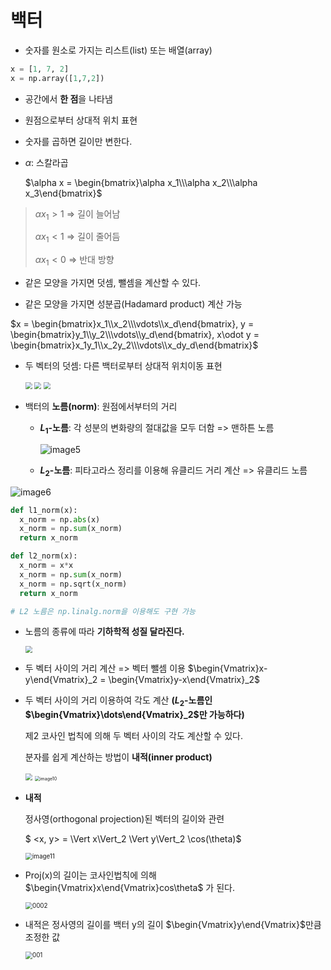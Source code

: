 # 백터

- 숫자를 원소로 가지는 리스트(list) 또는 배열(array)

```python
x = [1, 7, 2]
x = np.array([1,7,2])
```

- 공간에서 **한 점**을 나타냄

- 원점으로부터 상대적 위치 표현

- 숫자를 곱하면 길이만 변한다.

- $\alpha$: 스칼라곱

  $\alpha x = \begin{bmatrix}\alpha x_1\\\alpha x_2\\\alpha x_3\end{bmatrix}$

>  $\alpha x_1 > 1$​ => 길이 늘어남
>
> $\alpha x_1 < 1$ => 길이 줄어듬
>
> $\alpha x_1 < 0$ => 반대 방향

- 같은 모양을 가지면 덧셈, 뺄셈을 계산할 수 있다.

- 같은 모양을 가지면 성분곱(Hadamard product) 계산 가능

$x = \begin{bmatrix}x_1\\x_2\\\vdots\\x_d\end{bmatrix}, y = \begin{bmatrix}y_1\\y_2\\\vdots\\y_d\end{bmatrix}, x\odot y = \begin{bmatrix}x_1y_1\\x_2y_2\\\vdots\\x_dy_d\end{bmatrix}$​

- 두 벡터의 덧셈: 다른 백터로부터 상대적 위치이동 표현

  <img src="https://user-images.githubusercontent.com/60209937/128110226-fec97b21-2b0b-4052-b8fa-a3573f6a930e.png"  style="zoom:67%;" />

  <img src="https://user-images.githubusercontent.com/60209937/128110233-139201a3-8cd8-4b67-a0e3-59b5e35c277d.png" style="zoom:67%;" />

  <img src="https://user-images.githubusercontent.com/60209937/128110238-9f5bbb1e-eb52-4e8e-868c-f326cb534e84.png" style="zoom:67%;" />

- 백터의 **노름(norm)**: 원점에서부터의 거리

  - **$L_1$​​​-노름**: 각 성분의 변화량의 절대값을 모두 더함 => 맨하튼 노름

    ![image5](https://user-images.githubusercontent.com/60209937/128105813-029c55c8-827b-4803-8cbb-0c51880c4bf2.png)

  - **$L_2$​​​-노름**: 피타고라스 정리를 이용해 유클리드 거리 계산 => 유클리드 노름

![image6](https://user-images.githubusercontent.com/60209937/128105814-1c4a9811-3f9d-4a51-ba6d-83fe1dcce6cb.png)

```python
def l1_norm(x):
  x_norm = np.abs(x)
  x_norm = np.sum(x_norm)
  return x_norm

def l2_norm(x):
  x_norm = x*x
  x_norm = np.sum(x_norm)
  x_norm = np.sqrt(x_norm)
  return x_norm

# L2 노름은 np.linalg.norm을 이용해도 구현 가능
```

- 노름의 종류에 따라 **기하학적 성질 달라진다.**

  <img src="https://user-images.githubusercontent.com/60209937/128110241-75c1aba4-b8ef-4d96-bd86-6cbbe1f555e6.png" style="zoom:67%;" />

- 두 벡터 사이의 거리 계산 => 벡터 뺄셈 이용  $\begin{Vmatrix}x-y\end{Vmatrix}_2 = \begin{Vmatrix}y-x\end{Vmatrix}_2$

- 두 벡터 사이의 거리 이용하여 각도 계산 **($L_2$​​-노름인 $\begin{Vmatrix}\dots\end{Vmatrix}_2$​​​​​만 가능하다)**

  제2 코사인 법칙에 의해 두 벡터 사이의 각도 계산할 수 있다.

  분자를 쉽게 계산하는 방법이 **내적(inner product)**

  <img src="https://user-images.githubusercontent.com/60209937/128110243-521a7dcc-9ba2-4e83-b224-f3c0e0518b98.png" style="zoom:70%;" />

  <img src="https://user-images.githubusercontent.com/60209937/128105820-40b79942-71fc-450d-8b57-5b6085ce9505.png" alt="image10" style="zoom:50%;" />

- **내적**

  정사영(orthogonal projection)된 벡터의 길이와 관련

  $ <x, y> = \Vert x\Vert_2 \Vert y\Vert_2 \cos(\theta)$​

  <img src="https://user-images.githubusercontent.com/60209937/128105821-a5d0403c-d3b5-407e-b7cd-9f1fbc2cce44.png" alt="image11" style="zoom:70%;" />

- Proj(x)의 길이는 코사인법칙에 의해 $\begin{Vmatrix}x\end{Vmatrix}cos\theta$ 가 된다.

  <img src="https://user-images.githubusercontent.com/60209937/128110247-b1b14ae6-b460-4856-9d3f-b4b4a4c602e5.png" alt="0002" style="zoom:70%;" />

- 내적은 정사영의 길이를 백터 y의 길이 $\begin{Vmatrix}y\end{Vmatrix}$​만큼 조정한 값

  <img src="https://user-images.githubusercontent.com/60209937/128110248-17c18fb0-e0fc-4a92-b112-70f5a29f6476.png" alt="001" style="zoom:70%;" />

